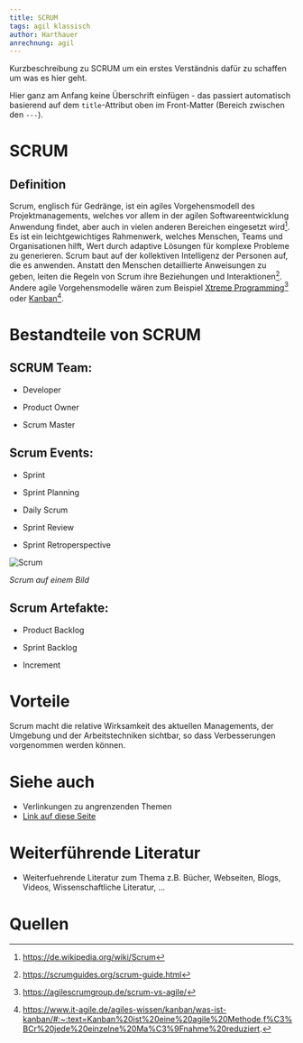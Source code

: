 ```yaml
---
title: SCRUM
tags: agil klassisch
author: Harthauer
anrechnung: agil
---
```


Kurzbeschreibung zu SCRUM um ein erstes Verständnis dafür zu schaffen um was es hier geht.

Hier ganz am Anfang keine Überschrift einfügen - das passiert automatisch basierend auf dem `title`-Attribut
oben im Front-Matter (Bereich zwischen den `---`).


# SCRUM

## Definition

Scrum, englisch für Gedränge, ist ein agiles Vorgehensmodell des Projektmanagements, welches vor allem in der agilen Softwareentwicklung Anwendung findet, aber auch in vielen anderen Bereichen eingesetzt wird[^1]. Es ist ein leichtgewichtiges Rahmenwerk, welches Menschen, Teams und Organisationen hilft, Wert durch adaptive Lösungen für komplexe Probleme zu generieren. Scrum baut auf der kollektiven Intelligenz der Personen auf, die es anwenden. Anstatt den Menschen detaillierte Anweisungen zu geben, leiten die Regeln von Scrum ihre Beziehungen und Interaktionen[^2]. Andere agile Vorgehensmodelle wären zum Beispiel [Xtreme Programming](https://github.com/ManagingProjectsSuccessfully/ManagingProjectsSuccessfully.github.io/blob/main/kb/Xtreme_Programming.md)[^3] oder [Kanban](https://github.com/ManagingProjectsSuccessfully/ManagingProjectsSuccessfully.github.io/blob/main/kb/Kanban.md)[^4].

# Bestandteile von SCRUM

## SCRUM Team:

-	Developer

-	Product Owner

-	Scrum Master

## Scrum Events:

-	Sprint

-	Sprint Planning

-	Daily Scrum

-	Sprint Review

-	Sprint Retroperspective

![Scrum](https://github.com/Harthauer/ManagingProjectsSuccessfully.github.io/blob/main/scrumbum.PNG)

*Scrum auf einem Bild*

## Scrum Artefakte:

-	Product Backlog

-	Sprint Backlog

-	Increment


# Vorteile
Scrum macht die relative Wirksamkeit des aktuellen Managements, der Umgebung und der Arbeitstechniken sichtbar, so dass Verbesserungen vorgenommen werden können.










# Siehe auch

* Verlinkungen zu angrenzenden Themen
* [Link auf diese Seite](SCRUM.md)

# Weiterführende Literatur

* Weiterfuehrende Literatur zum Thema z.B. Bücher, Webseiten, Blogs, Videos, Wissenschaftliche Literatur, ...

# Quellen

[^1]: https://de.wikipedia.org/wiki/Scrum
[^2]: https://scrumguides.org/scrum-guide.html
[^3]: https://agilescrumgroup.de/scrum-vs-agile/
[^4]: https://www.it-agile.de/agiles-wissen/kanban/was-ist-kanban/#:~:text=Kanban%20ist%20eine%20agile%20Methode,f%C3%BCr%20jede%20einzelne%20Ma%C3%9Fnahme%20reduziert.
[^5]: [Advanced Formatting Syntax for GitHub flavored Markdown](https://docs.github.com/en/github/writing-on-github/working-with-advanced-formatting/organizing-information-with-tables)

